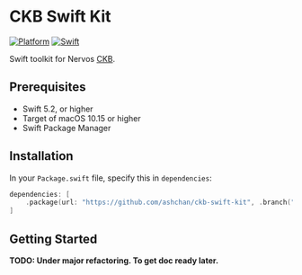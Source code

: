 # CKB Swift Kit

[![Platform](https://img.shields.io/badge/Platforms-macOS-4e4e4e.svg?colorA=28a745)](#installation)
[![Swift](https://github.com/ashchan/ckb-swift-kit/workflows/Swift/badge.svg)](https://github.com/ashchan/ckb-swift-kit/actions)

Swift toolkit for Nervos [CKB](https://github.com/nervosnetwork/ckb).

## Prerequisites

* Swift 5.2, or higher
* Target of macOS 10.15 or higher
* Swift Package Manager

## Installation

In your `Package.swift` file, specify this in `dependencies`:

```swift
dependencies: [
    .package(url: "https://github.com/ashchan/ckb-swift-kit", .branch("master"))
]
```

## Getting Started

**TODO: Under major refactoring. To get doc ready later.**
